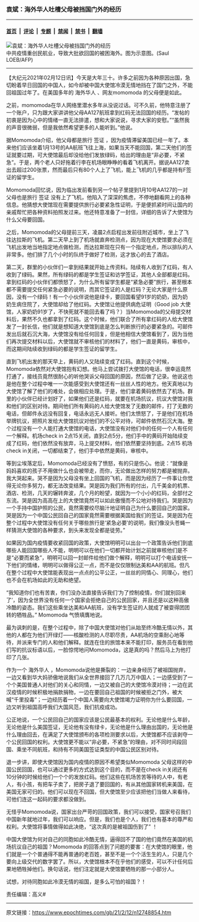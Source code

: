 ### 袁斌：海外华人吐槽父母被挡国门外的经历

---

#### [首页](../../../..?n12748854) &nbsp;|&nbsp; [评论](../../../../../epoch-comment?n12748854) &nbsp;|&nbsp; [专题](../../../../../epoch-special?n12748854) &nbsp;|&nbsp; [禁闻](../../../../../epoch-news?n12748854) &nbsp;|&nbsp; [禁书](../../../../../books?n12748854) &nbsp;|&nbsp; [翻墙](https://github.com/gfw-breaker/nogfw/blob/master/README.md?n12748854)


<div><img alt="袁斌：海外华人吐槽父母被挡国门外的经历" class="attachment-djy_600_400 size-djy_600_400 wp-post-image" src="https://i.epochtimes.com/assets/uploads/2021/02/1309231849302639-600x400-1.jpg"/>
<div class="caption">
 中共疫情重创民航业，导致大批欲回国的被困海外。图为示意图。(Saul LOEB/AFP)
</div></div><hr/><div class="post_content" id="artbody" itemprop="articleBody">
 <!-- article content begin -->
 <p>
  【大纪元2021年02月12日讯】今天是大年三十。许多之前因为各种原因出国，急切盼着早日回国的中国人，如今却被中国大使馆冷漠无情地挡在了国门之外，不能回祖国过年了。在美国多年的
  <ok href="https://www.epochtimes.com/gb/tag/%E6%B5%B7%E5%A4%96%E5%8D%8E%E4%BA%BA.html">
   海外华人
  </ok>
  、网友momomoda 的父母便是如此。
 </p>
 <p>
  之前，momomoda在华人网络里潜水多年从没说过话。可不久前，他特意注册了一个账户，只为跟大家讲讲他父母AA127航班拿到红码无法回国的经历。“发帖的初衷是因为心中的情绪一直无法排遣，想和大家说说，寻求大家的安慰。”“虽然我的声音很微弱，但是我依然希望更多的人能听到。”他说。
 </p>
 <p>
  据Momomoda介绍，他父母都是旅行
  <ok href="https://www.epochtimes.com/gb/tag/%E7%AD%BE%E8%AF%81.html">
   签证
  </ok>
  ，因为疫情滞留美国已经一年了。本来他们应该坐着1月13号的AA航班飞往上海，如果当天不能回国，第二天他们的签证就要过期，可大使馆最后却没给他们发放绿码，给出的理由是‌‌“非必要，不紧急‌‌”。于是，两个老人只好拖着行李在机场眼睁睁的看着飞机离开。据说AA127卖出去超过200张票，然而最后只有80个人上了飞机，能上飞机的几乎都是持有F签证的留学生。
 </p>
 <p>
  Momomoda回忆说，因为临出发前看到另一个帖子里提到1月10号AA127的一对父母也是旅行
  <ok href="https://www.epochtimes.com/gb/tag/%E7%AD%BE%E8%AF%81.html">
   签证
  </ok>
  没有上了飞机，他陷入了深深的焦虑，不停地翻看网上的各种信息。他猜想大使馆现在需要提供旅行必要紧急性证明，于是便抓紧时间让国内的亲戚帮忙把各种资料拍照发过来。他还特意准备了一封信，详细的告诉了大使馆为什么父母要回国。
 </p>
 <p>
  之后，Momomoda的父母提前三天，凌晨2点启程出发前往附近城市，坐上了飞往达拉斯的飞机。第二天早上到了机场就直奔检测点，因为现在大使馆要求必须在飞机出发地当地指定地点做检测，而达拉斯现在只有一个指定地点，所以排队的人非常多。他们排了几个小时的队终于做好了检测，这才放心的去了酒店。
 </p>
 <p>
  第二天，群里的小伙伴们一拿到结果就开始上传资料。陆续有人收到了红码，有人收到了绿码。果然，所有绿码的都是学生签证和访学签证，其他人全部都是红码。拿到红码的小伙伴们都愤怒了，为什么所有留学生都是‌‌“紧急必要‌‌”旅行，甚至根本都不需要提交任何紧急必要的说明，而其它签证的人是红码？无论大家是什么原因，没有一个绿码！有一个小伙伴说他是绿卡，要回国看望91岁的奶奶，因为奶奶生病住院了，大使馆却给了他红码。大使馆让他提供病危证明（Good job 大使馆，人家奶奶91岁了，不快死就不能回去看了吗？）当Momomoda的父母提交材料后，果然不久也都拿到了红码。这个时候，他们联合了所有拿红码的人给大使馆发了一封长信，他们就是想知道大使馆到底是怎么判断旅行的必要紧急的。可邮件发出后就石沉大海，大使馆没有给任何回复，但是他相信大使馆看到了，因为当他们再次提交材料以后，大使馆就不审核他们的材料了，他们一直是黄码，审核中，而这期间陆续收到绿码的都是学生签证的留学生。
 </p>
 <p>
  直到飞机出发的那天早上，黄码的人又陆续变成了红码。直到这个时候，Momomoda依然对大使馆抱有幻想。他马上尝试拨打大使馆的电话，很幸运竟然打通了，接线员竟然很耐心的听他哭诉父母回国的原因，然后做了记录。他说这也是他在整个过程中唯一一次能感受到大使馆还有一丝丝人性的地方。他天真地以为大使馆了解了他们的难处，会做相应处理。于是，他们拿着黄码依然去了机场。群里的小伙伴已经计划好了，如果他们还是红码，就要在机场抗议，抗议大使馆对我和他们的区别对待。期间他们所有黄码的人给大使馆发了无数的邮件，打了无数的电话，但邮件永远没有回复，电话永远无人接听。他们太愤怒了，于是他们在机场举牌抗议，把照片发给大使馆抗议对他们的不公平对待，可邮件依然石沉大海。整个过程没有一个人能打通大使馆的电话，大使馆没有对他们中的任何一个人有任何一个解释。机场check in 2点15关闭，直到2点5分，他们手中的黄码开始陆续变成了红码，他们依然没有放弃，马上提交材料，他们依然要坚持到底。2点15 机场check in关闭，一切都结束了，他们手中依然是黄码，审核中。
 </p>
 <p>
  等到尘埃落定后，Momomoda已经没有了愤怒，有的只是伤心。他说：“就像是妈妈喜欢的孩子不用做什么也会被带走，而你，无论做出怎样的努力都是被抛弃。我大哭起来。哭不是因为父母没有坐上回国的飞机，而是因为经历了一件事让你觉得无论你多努力，都无法改变结果。哭是因为我们所有的付出，几千美金的机票、酒店、检测，几天的辗转奔波，几个月的盼望，就因为一个小小的红码，全部付之东流。哭是因为高高在上的大使馆竟然可以如此傲慢而不公地对待我们。哭是因为一个手持中国护照的公民，竟然需要绞尽脑汁地证明自己为什么要回自己的国家。哭是因为一个中国公民回自己的国家竟然需要根据美国给我们的签证。哭是因为在整个过程中大使馆没有任何关于哪些旅行是‌‌‘紧急必要’的说明，我们像没头苍蝇一样猜测大使馆的各种要求，到头来发现全都是徒劳。”
 </p>
 <p>
  如果因为国内疫情要收紧回国的政策，大使馆明明可以出台一个政策告诉他们到底哪些人能回国哪些人不能，明明可以在他们一切都开始计划之前就审核他们是不是‌‌“必要而紧急‌‌”，明明可以回一封邮件给他们做个解释，明明可以打个电话安抚一下他们的情绪，明明可以做得公正一点，而不是仅仅限制达美和AA的航班。但凡在整个过程中大使馆能表现出一点点的公平公正，一丝丝的同情心、同理心，他们也不会在机场如此的无助和绝望。
 </p>
 <p>
  “我知道你们也有苦衷，你们没办法直接告诉我们‘为了控制疫情，你们就别回来了’‌‌，因为全世界没有任何一个国家会拒绝自己的公民回家，并且还是以这种高傲冷酷的姿态。我们这些乘坐达美和AA航班，没有学生签证的人就成了被耍得团团转的牺牲品。” Momomoda 气愤填膺地说。
 </p>
 <p>
  最为讽刺的是，在整个过程中，除了中国大使馆对他们从始至终冷酷无情以外，其他的人都在为他们开绿灯——核酸检测的人尽职尽责，AA机场的空乘耐心地等待，并派来专门的人和他们解释。就连在住的旅馆本来不能打印，服务员在看到他们写的抗议标语以后，一脸惊愕地问Momomoda，这是真的吗？然后马上为他打印了几张。
 </p>
 <p>
  作为一个
  <ok href="https://www.epochtimes.com/gb/tag/%E6%B5%B7%E5%A4%96%E5%8D%8E%E4%BA%BA.html">
   海外华人
  </ok>
  ，Momomoda说他是撕裂的：一边亲身经历了被祖国抛弃，一边又看到华大妈骄傲地说我们从全世界接回了几万几万中国人；一边感受到了一个个美国普通人对他们的关心和同情，一边又被自己的大使馆冷漠对待；一边在武汉疫情的时候积极地捐款捐物，一边在要回自己祖国的时候被拒之门外，被大喊‌‌“千里投毒‌‌”；一边经历着一个中国人需要向大使馆竭力证明你为什么要回国，一边又听到祖国高呼我们大国风范，我们抗疫成功。
 </p>
 <p>
  公正地说，一个公民回自己的国家应该是公民最基本的权利。无论他是什么年龄，无论他是什么美国签证，无论他有没有绿卡，无论他是什么理由出国的，无论他是什么理由回去，在满足了大使馆颁布的各项检测要求以后，大使馆都不应该剥夺一个公民回国的权利。大使馆更不能以‌‌“非必要，不紧急‌‌”的理由，对不同时间段回国、乘坐不同航班，和持有不同美国签证类型的中国公民区别对待。
 </p>
 <p>
  退一步讲，即使大使馆因为国内疫情的原因不希望类似Momomoda 父母这样的中国公民回国，也可以通过更多的方式达到这个目的，而不是在check in关闭还有10分钟的时候给他们一个个的发放红码。他们这些在机场苦苦等待的人中，有老人，有小孩，有把车子卖了，把房子退了要回国的，有从其他国家转机来美国，在美国无家可归的。他们可以现在不回国，但大使馆至少应该把他们当做人来看待，可他们连这一起码的要求都没做到。
 </p>
 <p>
  无怪乎Momomoda说，国家出台严苛的回国政策，我们可以接受，国家号召我们中国新年就地过年，我们可以响应。但是，我们也是个人，我们也有基本的尊严和权利。大使馆将事情做得如此决绝，“这次真的是被祖国伤到了” ！
 </p>
 <p>
  中国大使馆为何对自己的同胞如此冷酷无情，逼得回不了国的他们竟然在美国的机场抗议自己的祖国？Momomoda 的回答点到了问题的要害：在大使馆的眼里，他们就是一个个普通得不能再普通的老百姓，甚至不是一个个活生生的人，只是几个要向上级交代的数字罢了。所以，大使馆根本不在乎他们的感受，可以不计任何后果地牺牲掉他们。换句话说，他们注定就是大使馆要牺牲的那一小部分人。
 </p>
 <p>
  试想，对待同胞如此冷漠无情的祖国，是多么可怕的祖国？！
 </p>
 <p>
  责任编辑：高义#
 </p>
 <p>
 </p>
 <!-- article content end -->
 <div id="below_article_ad">
 </div>
</div>


---

原文链接：https://www.epochtimes.com/gb/21/2/12/n12748854.htm